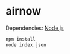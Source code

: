 # airnow

Dependencies: [Node.js](https://nodejs.org/en/download)

```bash
npm install
node index.json
```
